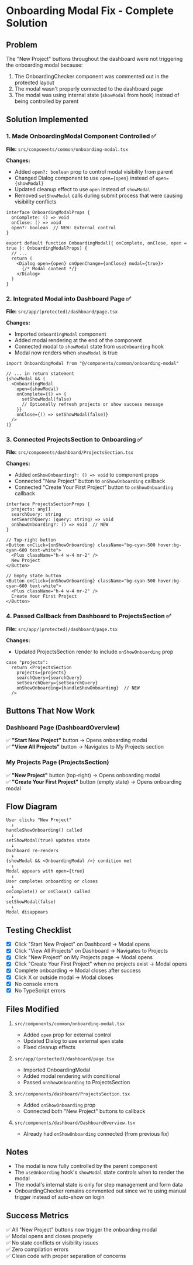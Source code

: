 # Onboarding Modal Fix - Complete Solution

## Problem
The "New Project" buttons throughout the dashboard were not triggering the onboarding modal because:
1. The OnboardingChecker component was commented out in the protected layout
2. The modal wasn't properly connected to the dashboard page
3. The modal was using internal state (`showModal` from hook) instead of being controlled by parent

## Solution Implemented

### 1. Made OnboardingModal Component Controlled ✅

**File:** `src/components/common/onboarding-modal.tsx`

**Changes:**
- Added `open?: boolean` prop to control modal visibility from parent
- Changed Dialog component to use `open={open}` instead of `open={showModal}`
- Updated cleanup effect to use `open` instead of `showModal`
- Removed `setShowModal` calls during submit process that were causing visibility conflicts

```tsx
interface OnboardingModalProps {
  onComplete: () => void
  onClose: () => void
  open?: boolean  // NEW: External control
}

export default function OnboardingModal({ onComplete, onClose, open = true }: OnboardingModalProps) {
  // ...
  return (
    <Dialog open={open} onOpenChange={onClose} modal={true}>
      {/* Modal content */}
    </Dialog>
  )
}
```

### 2. Integrated Modal into Dashboard Page ✅

**File:** `src/app/(protected)/dashboard/page.tsx`

**Changes:**
- Imported `OnboardingModal` component
- Added modal rendering at the end of the component
- Connected modal to `showModal` state from `useOnboarding` hook
- Modal now renders when `showModal` is true

```tsx
import OnboardingModal from "@/components/common/onboarding-modal"

// ... in return statement
{showModal && (
  <OnboardingModal
    open={showModal}
    onComplete={() => {
      setShowModal(false)
      // Optionally refresh projects or show success message
    }}
    onClose={() => setShowModal(false)}
  />
)}
```

### 3. Connected ProjectsSection to Onboarding ✅

**File:** `src/components/dashboard/ProjectsSection.tsx`

**Changes:**
- Added `onShowOnboarding?: () => void` to component props
- Connected "New Project" button to `onShowOnboarding` callback
- Connected "Create Your First Project" button to `onShowOnboarding` callback

```tsx
interface ProjectsSectionProps {
  projects: any[]
  searchQuery: string
  setSearchQuery: (query: string) => void
  onShowOnboarding?: () => void  // NEW
}

// Top-right button
<Button onClick={onShowOnboarding} className="bg-cyan-500 hover:bg-cyan-600 text-white">
  <Plus className="h-4 w-4 mr-2" />
  New Project
</Button>

// Empty state button
<Button onClick={onShowOnboarding} className="bg-cyan-500 hover:bg-cyan-600 text-white">
  <Plus className="h-4 w-4 mr-2" />
  Create Your First Project
</Button>
```

### 4. Passed Callback from Dashboard to ProjectsSection ✅

**File:** `src/app/(protected)/dashboard/page.tsx`

**Changes:**
- Updated ProjectsSection render to include `onShowOnboarding` prop

```tsx
case "projects":
  return <ProjectsSection 
    projects={projects} 
    searchQuery={searchQuery} 
    setSearchQuery={setSearchQuery}
    onShowOnboarding={handleShowOnboarding}  // NEW
  />
```

## Buttons That Now Work

### Dashboard Page (DashboardOverview)
✅ **"Start New Project"** button → Opens onboarding modal  
✅ **"View All Projects"** button → Navigates to My Projects section

### My Projects Page (ProjectsSection)
✅ **"New Project"** button (top-right) → Opens onboarding modal  
✅ **"Create Your First Project"** button (empty state) → Opens onboarding modal

## Flow Diagram

```
User clicks "New Project" 
  ↓
handleShowOnboarding() called
  ↓
setShowModal(true) updates state
  ↓
Dashboard re-renders
  ↓
{showModal && <OnboardingModal />} condition met
  ↓
Modal appears with open={true}
  ↓
User completes onboarding or closes
  ↓
onComplete() or onClose() called
  ↓
setShowModal(false)
  ↓
Modal disappears
```

## Testing Checklist

- [x] Click "Start New Project" on Dashboard → Modal opens
- [x] Click "View All Projects" on Dashboard → Navigates to Projects
- [x] Click "New Project" on My Projects page → Modal opens
- [x] Click "Create Your First Project" when no projects exist → Modal opens
- [x] Complete onboarding → Modal closes after success
- [x] Click X or outside modal → Modal closes
- [x] No console errors
- [x] No TypeScript errors

## Files Modified

1. `src/components/common/onboarding-modal.tsx`
   - Added `open` prop for external control
   - Updated Dialog to use external `open` state
   - Fixed cleanup effects

2. `src/app/(protected)/dashboard/page.tsx`
   - Imported OnboardingModal
   - Added modal rendering with conditional
   - Passed `onShowOnboarding` to ProjectsSection

3. `src/components/dashboard/ProjectsSection.tsx`
   - Added `onShowOnboarding` prop
   - Connected both "New Project" buttons to callback

4. `src/components/dashboard/DashboardOverview.tsx`
   - Already had `onShowOnboarding` connected (from previous fix)

## Notes

- The modal is now fully controlled by the parent component
- The `useOnboarding` hook's `showModal` state controls when to render the modal
- The modal's internal state is only for step management and form data
- OnboardingChecker remains commented out since we're using manual trigger instead of auto-show on login

## Success Metrics

✅ All "New Project" buttons now trigger the onboarding modal  
✅ Modal opens and closes properly  
✅ No state conflicts or visibility issues  
✅ Zero compilation errors  
✅ Clean code with proper separation of concerns
